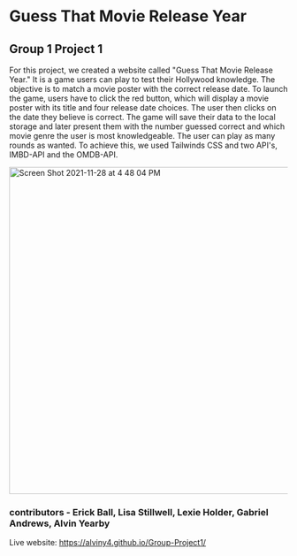 # Guess That Movie Release Year
## Group 1 Project 1 

For this project, we created a website called "Guess That Movie Release Year." It is a game users can play to test their Hollywood knowledge. The objective is to match a movie poster with the correct release date. To launch the game, users have to click the red button, which will display a movie poster with its title and four release date choices. The user then clicks on the date they believe is correct. The game will save their data to the local storage and later present them with the number guessed correct and which movie genre the user is most knowledgeable. The user can play as many rounds as wanted. To achieve this, we used Tailwinds CSS and two API's, IMBD-API and the OMDB-API. 

<img width="592" alt="Screen Shot 2021-11-28 at 4 48 04 PM" src="https://user-images.githubusercontent.com/91437363/143787380-e589abe3-c231-4d96-b43f-b02a9f3bb0f5.png">



### contributors - Erick Ball, Lisa Stillwell, Lexie Holder, Gabriel Andrews, Alvin Yearby 

Live website: https://alviny4.github.io/Group-Project1/ 
